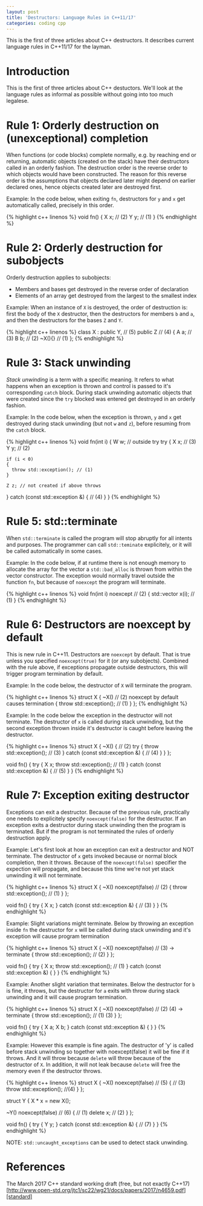 ```yaml
---
layout: post
title: 'Destructors: Language Rules in C++11/17'
categories: coding cpp
---
```


This is the first of three articles about C++ destructors. It describes current
language rules in C++11/17 for the layman.


# Introduction

This is the first of three articles about C++ destuctors. We'll look at the
language rules as informal as possible without going into too much legalese.


# Rule 1: Orderly destruction on (unexceptional) completion

When functions (or code blocks) complete normally, e.g. by reaching end or
returning, automatic objects (created on the stack) have their destructors
called in an orderly fashion. The destruction order is the reverse order to
which objects would have been constructed. The reason for this reverse order is
the assumptions that objects declared later might depend on earlier declared
ones, hence objects created later are destroyed first.

Example: In the code below, when exiting `fn`, destructors for `y` and `x` get
automatically called, precisely in this order.

{% highlight c++ linenos %}
void fn()
{
  X x; // (2)
  Y y; // (1)
}
{% endhighlight %}


# Rule 2: Orderly destruction for subobjects

Orderly destruction applies to subobjects:

- Members and bases get destroyed in the reverse order of declaration
- Elements of an array get destroyed from the largest to the smallest index

Example: When an instance of `X` is destroyed, the order of destruction is:
first the body of the `X` destructor, then the destructors for members `b` and
`a`, and then the destructors for the bases `Z` and `Y`.

{% highlight c++ linenos %}
class X :
  public Y, // (5)
  public Z // (4)
{
  A a; // (3)
  B b; // (2)
  ~X(){} // (1)
};
{% endhighlight %}


# Rule 3: Stack unwinding

_Stack unwinding_ is a term with a specific meaning. It refers to what happens
when an exception is thrown and control is passed to it's corresponding `catch`
block. During stack unwinding automatic objects that were created since the
`try` blocked was entered get destroyed in an orderly fashion.

Example: In the code below, when the exception is thrown, `y` and `x` get
destroyed during stack unwinding (but not `w` and `z`), before resuming from
the `catch` block.

{% highlight c++ linenos %}
void fn(int i)
{
  W w; // outside try
  try
  {
    X x; // (3)
    Y y; // (2)

    if (i < 0)
    {
      throw std::exception(); // (1)
    }

    Z z; // not created if above throws
  }
  catch (const std::exception &)
  { // (4)
  }
}
{% endhighlight %}


# Rule 5: std::terminate

When `std::terminate` is called the program will stop abruptly for all intents
and purposes. The programmer can call `std::teminate` explicitely, or it will
be called automatically in some cases.

Example: In the code below, if at runtime there is not enough memory to
allocate the array for the vector a `std::bad_alloc` is thrown from within the
vector constructor. The exception would normally travel outside the function
`fn`, but because of `noexcept` the program will terminate.

{% highlight c++ linenos %}
void fn(int i) noexcept // (2)
{
  std::vector x(i); // (1)
}
{% endhighlight %}


# Rule 6: Destructors are noexcept by default

This is new rule in C++11. Destructors are `noexcept` by default. That is true
unless you specified `noexcept(true)` for it (or any subobjects). Combined with
the rule above, if exceptions propagate outside destructors, this will trigger
program termination by default.

Example: In the code below, the destructor of `X` will terminate the program.

{% highlight c++ linenos %}
struct X
{
  ~X() // (2) noexcept by default causes termination
  {
    throw std::exception(); // (1)
  }
};
{% endhighlight %}

Example: In the code below the exception in the destructor will not terminate.
The destructor of `x` is called during stack unwinding, but the second
exception thrown inside it's destructor is caught before leaving the
destructor.

{% highlight c++ linenos %}
struct X
{
  ~X()
  { // (2)
    try
    {
      throw std::exception(); // (3)
    }
    catch (const std::exception &)
    { // (4)
    }
  }
};

void fn()
{
  try
  {
    X x;
    throw std::exception(); // (1)
  }
  catch (const std::exception &)
  { // (5)
  }
}
{% endhighlight %}


# Rule 7: Exception exiting destructor

Exceptions can exit a destructor. Because of the previous rule, practically one
needs to explicitely specify `noexcept(false)` for the destructor. If an
exception exits a destructor during stack unwinding then the program is
terminated. But if the program is not terminated the rules of orderly
destruction apply.

Example: Let's first look at how an exception can exit a destructor and NOT
terminate. The destructor of `x` gets invoked because or normal block
completion, then it throws. Because of the `noexcept(false)` specifier the
expection will propagate, and because this time we're not yet stack unwinding
it will not terminate.

{% highlight c++ linenos %}
struct X
{
  ~X() noexcept(false) // (2)
  {
    throw std::exception(); // (1)
  }
};

void fn()
{
  try
  {
    X x;
  }
  catch (const std::exception &)
  { // (3)
  }
}
{% endhighlight %}

Example: Slight variations might terminate. Below by throwing an exception
inside `fn` the destructor for `x` will be called during stack unwinding and
it's exception will cause program termination

{% highlight c++ linenos %}
struct X
{
  ~X() noexcept(false) // (3) -> terminate
  {
    throw std::exception(); // (2)
  }
};

void fn()
{
  try
  {
    X x;
    throw std::exception(); // (1)
  }
  catch (const std::exception &)
  {
  }
}
{% endhighlight %}

Example: Another slight variation that terminates. Below the destructor for `b`
is fine, it throws, but the destructor for `a` exits with throw during stack
unwinding and it will cause program termination.

{% highlight c++ linenos %}
struct X
{
  ~X() noexcept(false) // (2) (4) -> terminate
  {
    throw std::exception(); // (1) (3)
  }
};

void fn()
{
  try
  {
    X a;
    X b;
  }
  catch (const std::exception &)
  {
  }
}
{% endhighlight %}

Example: However this example is fine again. The destructor of 'y' is called
before stack unwinding so together with noexcept(false) it will be fine if it
throws. And it will throw because `delete` will throw because of the destructor
of `X`. In addition, it will not leak because `delete` will free the memory
even if the destructor throws.

{% highlight c++ linenos %}
struct X
{
  ~X() noexcept(false) // (5)
  { // (3)
    throw std::exception(); //(4)
  }
};

struct Y
{
   X * x = new X();

  ~Y() noexcept(false) // (6)
  { // (1)
    delete x; // (2)
  }
};

void fn()
{
  try
  {
    Y y;
  }
  catch (const std::exception &)
  { // (7)
  }
}
{% endhighlight %}

NOTE: `std::uncaught_exceptions` can be used to detect stack unwinding.

# References

The March 2017 C++ standard working draft (free, but not exactly C++17)<br/>
[http://www.open-std.org/jtc1/sc22/wg21/docs/papers/2017/n4659.pdf][standard]

[standard]: http://www.open-std.org/jtc1/sc22/wg21/docs/papers/2017/n4659.pdf
